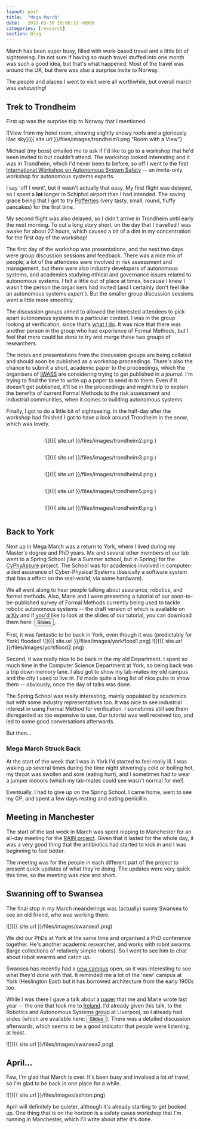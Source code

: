 ```yaml
---
layout: post
title:  "Mega March"
date:   2019-03-30 16:06:19 +0000
categories: [research]
section: Blog
---
```


March has been super busy, filled with work-based travel and a little bit of sightseeing. I'm not sure if having so much travel stuffed into one month was such a good idea, but that's what happened. Most of the travel was around the UK, but there was also a surprise invite to Norway.

The people and places I went to visit were all worthwhile, but overall march was _exhausting_!

## Trek to Trondheim

First up was the surprise trip to Norway that I mentioned.

![View from my hotel room, showing slightly snowy roofs and a gloriously lilac sky]({{ site.url }}/files/images/trondheim1.png "Room with a View")

Michael (my boss) emailed me to ask if I'd like to go to a workshop that he'd been invited to but couldn't attend. The workshop looked interesting and it was in Trondheim, which I'd never been to before, so off I went to the first [International Workshop on Autonomous System Safety](https://www.ntnu.edu/imt/iwass) -- an invite-only workshop for autonomous systems experts.

I say 'off I went', but it wasn't actually that easy. My first flight was delayed, so I spent a **lot** longer in Schiphol airport than I had intended. The saving grace being that I got to try [Poffertjes](https://en.wikipedia.org/wiki/Poffertjes) (very tasty, small, round, fluffy pancakes) for the first time.

My second flight was also delayed, so I didn't arrive in Trondheim until early the next morning. To cut a long story short, on the day that I travelled I was awake for about 22 hours, which caused a bit of a dint in my concentration for the first day of the workshop!

The first day of the workshop was presentations, and the next two days were group discussion sessions and feedback. There was a nice mix of people; a lot of the attendees were involved in risk assessment and management, but there were also industry developers of autonomous systems, and academics studying ethical and governance issues related to autonomous systems. I felt a little out of place at times, because I knew I wasn't the person the organisers had invited (and I certainly don't feel like an autonomous systems _expert_ ). But the smaller group discussion sessions went a little more smoothly.

The discussion groups aimed to allowed the interested attendees to pick apart autonomous systems in a particular context. I was in the group looking at verification, since that's [what I do](/myJob). It was nice that there was another person in the group who had experience of Formal Methods, but I feel that more could be done to try and merge these two groups of researchers.  

The notes and presentations from the discussion groups are being collated and should soon be published as a workshop proceedings. There's also the chance to submit a short, academic paper to the proceedings, which the organisers of [IWASS](https://www.ntnu.edu/imt/iwass) are considering trying to get published in a journal. I'm trying to find the time to write up a paper to send in to them. Even if it doesn't get published, it'll be in the proceedings and might help to explain the benefits of current Formal Methods to the risk assessment and industrial communities, when it comes to building autonomous systems.

Finally, I got to do a little bit of sightseeing. In the half-day after the workshop had finished I got to have a look around Trondheim in the snow, which was lovely.

<div style="display:flex; flex-direction:row; flex-wrap:wrap; justify-content:center" markdown="1">

![]({{ site.url }}/files/images/trondheim2.png )

![]({{ site.url }}/files/images/trondheim3.png )

![]({{ site.url }}/files/images/trondheim4.png )

![]({{ site.url }}/files/images/trondheim5.png )

![]({{ site.url }}/files/images/trondheim6.png )

</div>

## Back to York

Next up in Mega March was a return to York, where I lived during my Master's degree and PhD years. Me and several other members of our lab went to a Spring School (like a Summer school, but in Spring) for the [CyPhyAssure](https://www.cs.york.ac.uk/circus/CyPhyAssure/school/) project. The School was for academics involved in computer-aided assurance of Cyber-Physical Systems (basically a software system that has a effect on the real-world, via some hardware).

We all went along to hear people talking about assurance, robotics, and formal methods. Also, Marie and I were presenting a tutorial of our soon-to-be-published survey of Formal Methods currently being used to tackle robotic autonomous systems -- the draft version of which is available on [arXiv](https://arxiv.org/abs/1807.00048) and if you'd like to look at the slides of our tutorial, you can download them here: <a href="/files/presentations/cyphyassureTutorialSlides.pdf" download > <button type="button" > Slides </button> </a>.

First, it was fantastic to be back in York, even though it was (predictably for York) flooded!
![]({{ site.url }}/files/images/yorkflood1.png)
![]({{ site.url }}/files/images/yorkflood2.png)

Second, it was really nice to be back in the my old Department. I spent so much time in the Computer Science Department at York, so being back was a trip down memory lane. I also got to show my lab-mates my old campus and the city I used to live in. I'd made quite a long list of nice pubs to show them -- obviously, once the day of talks was done.

The Spring School was really interesting, mainly populated by academics but with some industry representatives too. It was nice to see industrial interest in using Formal Method for verification. I sometimes still see them disregarded as too expensive to use. Our tutorial was well received too, and led to some good conversations afterwards.

But then...

### Mega March Struck Back

At the start of the week that I was in York I'd started to feel really ill. I was waking up several times during the time night shiveringly cold or boiling hot, my throat was swollen and sore (eating hurt), and I sometimes had to wear a jumper indoors (which my lab-mates could see wasn't normal for me!)

Eventually, I had to give up on the Spring School. I came home, went to see my GP, and spent a few days resting and eating penicillin.

## Meeting in Manchester

The start of the last week in March was spent nipping to Manchester for an all-day meeting for the [RAIN project](/hubs). Given that it lasted for the whole day, it was a very good thing that the antibiotics had started to kick in and I was beginning to feel better.

The meeting was for the people in each different part of the project to present quick updates of what they're doing. The updates were very quick this time, so the meeting was nice and short.

## Swanning off to Swansea

The final stop in my March meanderings was (actually) sunny Swansea to see an old friend, who was working there.

![]({{ site.url }}/files/images/swansea1.png)

We did our PhDs at York at the same time and organised a PhD conference together. He's another academic researcher, and works with robot swarms (large collections of relatively simple robots). So I went to see him to chat about robot swarms and catch up.

Swansea has recently had a [new campus](https://www.swansea.ac.uk/campus-development/) open, so it was interesting to see what they'd done with that. It reminded me a lot of the 'new' campus at York (Heslington East) but it has borrowed architecture from the early 1900s too.

While I was there I gave a talk about a [paper](https://link.springer.com/chapter/10.1007%2F978-3-319-98938-9_10) that me and Marie wrote last year -- the one that took me to [Ireland](/ifm2018). I'd already given this talk, to the Robotics and Autonomous Systems group at Liverpool, so I already had slides (which are available here: <a href="/files/presentations/RAS-iFM.pdf" download ><button type="button" > Slides </button></a>). There was a detailed discussion afterwards, which seems to be a good indicator that people were listening, at least.

![]({{ site.url }}/files/images/swansea2.png)

## April...

Few, I'm glad that March is over. It's been busy and involved a lot of travel, so I'm glad to be back in one place for a while.

![]({{ site.url }}/files/images/ashton.png)

April will definitely be quieter, although it's already starting to get booked up. One thing that is on the horizon is a safety cases workshop that I'm running in Manchester, which I'll write about after it's done.

